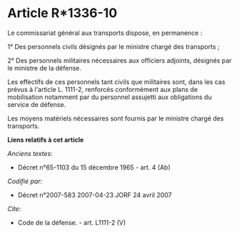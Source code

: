 # Article R*1336-10

Le commissariat général aux transports dispose, en permanence : 

1° Des personnels civils désignés par le ministre chargé des transports ; 

2° Des personnels militaires nécessaires aux officiers adjoints, désignés par le ministre de la défense. 

Les effectifs de ces personnels tant civils que militaires sont, dans les cas prévus à l'article L. 1111-2, renforcés
conformément aux plans de mobilisation notamment par du personnel assujetti aux obligations du service de défense. 

Les moyens matériels nécessaires sont fournis par le ministre chargé des transports.

**Liens relatifs à cet article**

_Anciens textes_:

  - Décret n°65-1103 du 15 décembre 1965 - art. 4 (Ab)

_Codifié par_:

  - Décret n°2007-583 2007-04-23 JORF 24 avril 2007

_Cite_:

  - Code de la défense. - art. L1111-2 (V)
